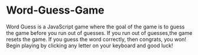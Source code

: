 # Word-Guess-Game

Word Guess is a JavaScript game where the goal of the game is to guess the game before you run out of guesses. If you run out of guesses,the game resets the game. If you guess the word correctly, then congrats, you won! Begin playing by clicking any letter on your keyboard and good luck!